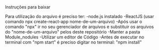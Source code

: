 Instruções para baixar

Para utilização do arquivo é preciso ter:
-node.js instalado
-ReactJS (usar comando npx create-react-app nome-de-um-arquivo)
-Após usar o comando "npx" ir no seu gerenciador de arquivos e substituir os arquivos do "nome-de-um-arquivo" pelos deste repositório
-Manter a pasta Module_nodules
-Utilizar um editor de Código
-Antes de executar no terminal com "npm start" é preciso digitar no terminal: "npm install"


